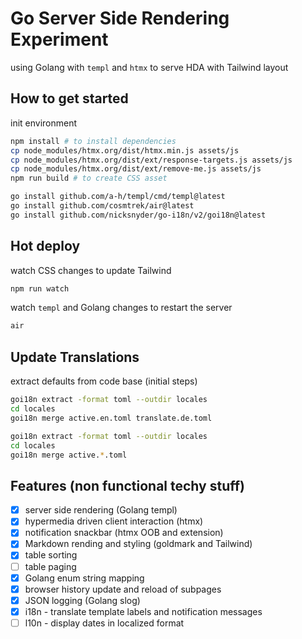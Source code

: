 # Go Server Side Rendering Experiment

using Golang with `templ` and `htmx` to serve HDA with Tailwind layout

## How to get started

init environment

```sh
npm install # to install dependencies
cp node_modules/htmx.org/dist/htmx.min.js assets/js
cp node_modules/htmx.org/dist/ext/response-targets.js assets/js
cp node_modules/htmx.org/dist/ext/remove-me.js assets/js
npm run build # to create CSS asset

go install github.com/a-h/templ/cmd/templ@latest
go install github.com/cosmtrek/air@latest
go install github.com/nicksnyder/go-i18n/v2/goi18n@latest
```

## Hot deploy

watch CSS changes to update Tailwind

```sh
npm run watch
```

watch `templ` and Golang changes to restart the server

```sh
air
```

## Update Translations

extract defaults from code base (initial steps)

```sh
goi18n extract -format toml --outdir locales
cd locales
goi18n merge active.en.toml translate.de.toml
```

```sh
goi18n extract -format toml --outdir locales
cd locales
goi18n merge active.*.toml
```

## Features (non functional techy stuff)

- [x] server side rendering (Golang templ)
- [x] hypermedia driven client interaction (htmx)
- [x] notification snackbar (htmx OOB and extension)
- [x] Markdown rending and styling (goldmark and Tailwind)
- [x] table sorting
- [ ] table paging
- [x] Golang enum string mapping
- [x] browser history update and reload of subpages
- [x] JSON logging (Golang slog)
- [x] i18n - translate template labels and notification messages
- [ ] l10n - display dates in localized format
